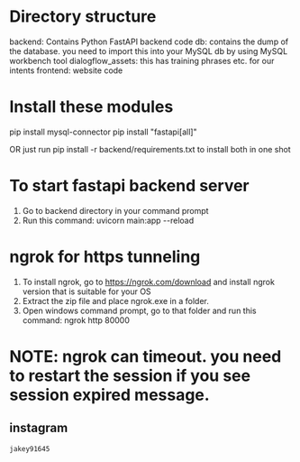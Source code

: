 # Directory structure

backend: Contains Python FastAPI backend code
db: contains the dump of the database. you need to import this into your MySQL db by using MySQL workbench tool
dialogflow_assets: this has training phrases etc. for our intents
frontend: website code

# Install these modules


pip install mysql-connector
pip install "fastapi[all]"

OR just run pip install -r backend/requirements.txt to install both in one shot

# To start fastapi backend server

1. Go to backend directory in your command prompt
2. Run this command: uvicorn main:app --reload

# ngrok for https tunneling

1. To install ngrok, go to https://ngrok.com/download and install ngrok version that is suitable for your OS
2. Extract the zip file and place ngrok.exe in a folder.
3. Open windows command prompt, go to that folder and run this command: ngrok http 80000

# NOTE: ngrok can timeout. you need to restart the session if you see session expired message.

## instagram
`jakey91645`